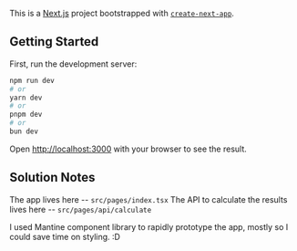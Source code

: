 This is a [Next.js](https://nextjs.org) project bootstrapped with [`create-next-app`](https://nextjs.org/docs/pages/api-reference/create-next-app).

## Getting Started

First, run the development server:

```bash
npm run dev
# or
yarn dev
# or
pnpm dev
# or
bun dev
```

Open [http://localhost:3000](http://localhost:3000) with your browser to see the result.

## Solution Notes

The app lives here -- `src/pages/index.tsx`
The API to calculate the results lives here -- `src/pages/api/calculate`

I used Mantine component library to rapidly prototype the app, mostly so I could save time on styling. :D
